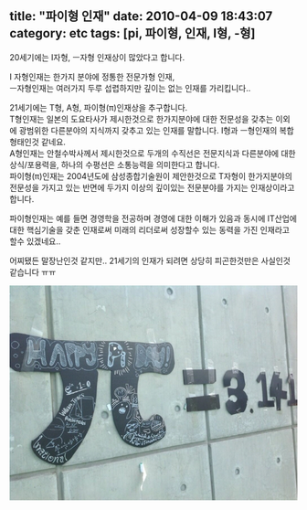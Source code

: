 title: "파이형 인재"
date: 2010-04-09 18:43:07
category: etc
tags: [pi, 파이형, 인재, I형, -형]
---


20세기에는 I자형, ㅡ자형 인재상이 많았다고 합니다.  

I 자형인재는 한가지 분야에 정통한 전문가형 인재,  
ㅡ자형인재는 여러가지 두루 섭렵하지만 깊이는 없는 인재를 가리킵니다..  

21세기에는 T형, A형, 파이형(π)인재상을 추구합니다.  
T형인재는 일본의 도요타사가 제시한것으로 한가지분야에 대한 전문성을 갖추는 이외에 광범위한 다른분야의 지식까지 갖추고 있는 인재를 말합니다. I형과 ㅡ형인재의 복합 형태인것 같네요.  
A형인재는 안철수박사께서 제시한것으로 두개의 수직선은 전문지식과 다른분야에 대한 상식/포용력을, 하나의 수평선은 소통능력을 의미한다고 합니다.  
파이형(π)인재는 2004년도에 삼성종합기술원이 제안한것으로 T자형이 한가지분야의 전문성을 가지고 있는 반면에 두가지 이상의 깊이있는 전문분야를 가지는 인재상이라고 합니다.  
  
파이형인재는 예를 들면 경영학을 전공하며 경영에 대한 이해가 있음과 동시에 IT산업에 대한 핵심기술을 갖춘 인재로써 미래의 리더로써 성장할수 있는 동력을 가진 인재라고 할수 있겠네요..  
  
   
어찌됐든 말장난인것 같지만.. 21세기의 인재가 되려면 상당히 피곤한것만은 사실인것 같습니다 ㅠㅠ  

![](/imgs/pie.jpg)